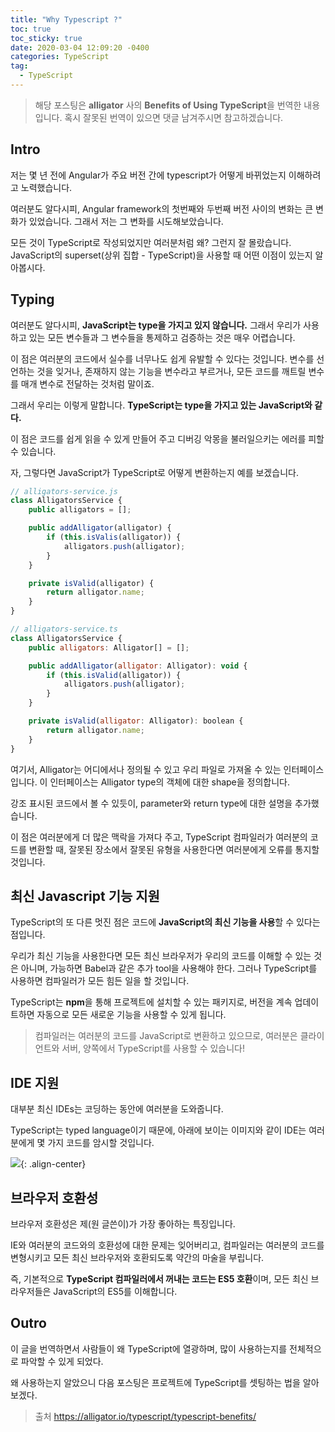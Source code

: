 ```yaml
---
title: "Why Typescript ?"
toc: true
toc_sticky: true
date: 2020-03-04 12:09:20 -0400
categories: TypeScript
tag:
  - TypeScript
---
```


> 해당 포스팅은 **alligator** 사의 **Benefits of Using TypeScript**을 번역한 내용입니다. 혹시 잘못된 번역이 있으면 댓글 남겨주시면 참고하겠습니다.

## Intro

저는 몇 년 전에 Angular가 주요 버전 간에 typescript가 어떻게 바뀌었는지 이해하려고 노력했습니다.

여러분도 알다시피, Angular framework의 첫번째와 두번째 버전 사이의 변화는 큰 변화가 있었습니다. 그래서 저는 그 변화를 시도해보았습니다.

모든 것이 TypeScript로 작성되었지만 여러분처럼 왜? 그런지 잘 몰랐습니다. JavaScript의 superset(상위 집합 - TypeScript)을 사용할 때 어떤 이점이 있는지 알아봅시다.

## Typing

여러분도 알다시피, **JavaScript는 type을 가지고 있지 않습니다.** 그래서 우리가 사용하고 있는 모든 변수들과 그 변수들을 통제하고 검증하는 것은 매우 어렵습니다.

이 점은 여러분의 코드에서 실수를 너무나도 쉽게 유발할 수 있다는 것입니다. 변수를 선언하는 것을 잊거나, 존재하지 않는 기능을 변수라고 부르거나, 모든 코드를 깨트릴 변수를 매개 변수로 전달하는 것처럼 말이죠.

그래서 우리는 이렇게 말합니다. **TypeScript는 type을 가지고 있는 JavaScript와 같다.**

이 점은 코드를 쉽게 읽을 수 있게 만들어 주고 디버깅 악몽을 불러일으키는 에러를 피할 수 있습니다.

자, 그렇다면 JavaScript가 TypeScript로 어떻게 변환하는지 예를 보겠습니다.

```javascript
// alligators-service.js
class AlligatorsService {
    public alligators = [];

    public addAlligator(alligator) {
        if (this.isValis(alligator)) {
            alligators.push(alligator);
        }
    }

    private isValid(alligator) {
        return alligator.name;
    }
}
```

```javascript
// alligators-service.ts
class AlligatorsService {
    public alligators: Alligator[] = [];

    public addAlligator(alligator: Alligator): void {
        if (this.isValid(alligator)) {
            alligators.push(alligator);
        }
    }

    private isValid(alligator: Alligator): boolean {
        return alligator.name;
    }
}
```

여기서, Alligator는 어디에서나 정의될 수 있고 우리 파일로 가져올 수 있는 인터페이스입니다. 이 인터페이스는 Alligator type의 객체에 대한 shape을 정의합니다.

강조 표시된 코드에서 볼 수 있듯이, parameter와 return type에 대한 설명을 추가했습니다.

이 점은 여러분에게 더 많은 맥락을 가져다 주고, TypeScript 컴파일러가 여러분의 코드를 변환할 때, 잘못된 장소에서 잘못된 유형을 사용한다면 여러분에게 오류를 통지할 것입니다.

## 최신 Javascript 기능 지원

TypeScript의 또 다른 멋진 점은 코드에 **JavaScript의 최신 기능을 사용**할 수 있다는 점입니다.

우리가 최신 기능을 사용한다면 모든 최신 브라우저가 우리의 코드를 이해할 수 있는 것은 아니며, 가능하면 Babel과 같은 추가 tool을 사용해야 한다. 그러나 TypeScript를 사용하면 컴파일러가 모든 힘든 일을 할 것입니다.

TypeScript는 **npm**을 통해 프로젝트에 설치할 수 있는 패키지로, 버전을 계속 업데이트하면 자동으로 모든 새로운 기능을 사용할 수 있게 됩니다.

> 컴파일러는 여러분의 코드를 JavaScript로 변환하고 있으므로, 여러분은 클라이언트와 서버, 양쪽에서 TypeScript를 사용할 수 있습니다!

## IDE 지원

대부분 최신 IDEs는 코딩하는 동안에 여러분을 도와줍니다.

TypeScript는 typed language이기 때문에, 아래에 보이는 이미지와 같이 IDE는 여러분에게 몇 가지 코드를 암시할 것입니다.

![](https://BBackJK.github.io/assets/images/typescript-benefit-IDE-support.png){: .align-center}

## 브라우저 호환성

브라우저 호환성은 제(원 글쓴이)가 가장 좋아하는 특징입니다.

IE와 여러분의 코드와의 호환성에 대한 문제는 잊어버리고, 컴파일러는 여러분의 코드를 변형시키고 모든 최신 브라우저와 호환되도록 약간의 마술을 부립니다.

즉, 기본적으로 **TypeScript 컴파일러에서 꺼내는 코드는 ES5 호환**이며, 모든 최신 브라우저들은 JavaScript의 ES5를 이해합니다.

## Outro

이 글을 번역하면서 사람들이 왜 TypeScript에 열광하며, 많이 사용하는지를 전체적으로 파악할 수 있게 되었다.

왜 사용하는지 알았으니 다음 포스팅은 프로젝트에 TypeScript를 셋팅하는 법을 알아보겠다.

> 출처 <https://alligator.io/typescript/typescript-benefits/>
